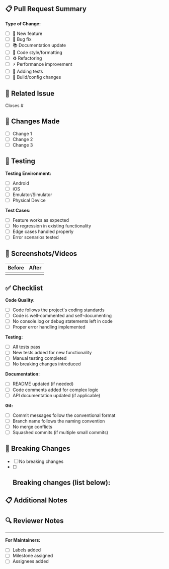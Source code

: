 ## 📋 Pull Request Summary

<!-- Provide a brief description of the changes in this PR -->

**Type of Change:**

- [ ] 🚀 New feature
- [ ] 🐛 Bug fix
- [ ] 📚 Documentation update
- [ ] 🎨 Code style/formatting
- [ ] ♻️ Refactoring
- [ ] ⚡ Performance improvement
- [ ] 🧪 Adding tests
- [ ] 🔧 Build/config changes

## 🔗 Related Issue

<!-- Link to the issue this PR addresses -->

Closes #<!-- issue number -->

## 📝 Changes Made

<!-- Describe the specific changes made in this PR -->

- [ ] Change 1
- [ ] Change 2
- [ ] Change 3

## 🧪 Testing

<!-- Describe how you tested these changes -->

**Testing Environment:**

- [ ] Android
- [ ] iOS
- [ ] Emulator/Simulator
- [ ] Physical Device

**Test Cases:**

- [ ] Feature works as expected
- [ ] No regression in existing functionality
- [ ] Edge cases handled properly
- [ ] Error scenarios tested

## 📱 Screenshots/Videos

<!-- Add screenshots or videos demonstrating the changes (if applicable) -->

| Before | After |
| ------ | ----- |
|        |       |

## ✅ Checklist

**Code Quality:**

- [ ] Code follows the project's coding standards
- [ ] Code is well-commented and self-documenting
- [ ] No console.log or debug statements left in code
- [ ] Proper error handling implemented

**Testing:**

- [ ] All tests pass
- [ ] New tests added for new functionality
- [ ] Manual testing completed
- [ ] No breaking changes introduced

**Documentation:**

- [ ] README updated (if needed)
- [ ] Code comments added for complex logic
- [ ] API documentation updated (if applicable)

**Git:**

- [ ] Commit messages follow the conventional format
- [ ] Branch name follows the naming convention
- [ ] No merge conflicts
- [ ] Squashed commits (if multiple small commits)

## 🚨 Breaking Changes

<!-- List any breaking changes (if any) -->

- [ ] No breaking changes
- [ ] ## Breaking changes (list below):

## 📋 Additional Notes

<!-- Any additional information, concerns, or context -->

## 🔍 Reviewer Notes

<!-- Any specific areas you'd like reviewers to focus on -->

---

**For Maintainers:**

- [ ] Labels added
- [ ] Milestone assigned
- [ ] Assignees added
